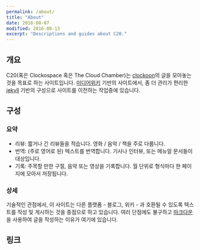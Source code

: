 ```yaml
---
permalink: /about/
title: "About"
date: 2016-08-07
modified: 2016-08-13
excerpt: "Descriptions and guides about C20."
---
```


## 개요
C20(혹은 Clockospace 혹은 The Cloud Chamber)는 [clockoon](../about#links)의 글을 모아놓는 것을 목표로 하는 사이트입니다. [미디어위키](http://mediawiki.org) 기반의 사이트에서, 좀 더 관리가 편리한 [jekyll](http://jekyllrb.com) 기반의 구성으로 사이트를 이전하는 작업중에 있습니다.

## 구성

### 요약
- 리뷰: 짧거나 긴 리뷰들을 적습니다. 영화 / 음악 / 책을 주로 다룹니다.
- 번역: (주로 영어로 된) 텍스트를 번역합니다. 기사나 인터뷰, 또는 메뉴얼 문서들이 대상입니다.
- 기록: 주목할 만한 구절, 음악 또는 영상을 기록합니다. 월 단위로 형식마다 한 페이지에 모아서 저장됩니다.

### 상세
기술적인 관점에서, 이 사이트는 다른 플랫폼 - 블로그, 위키 - 과 호환될 수 있도록 텍스트를 작성 및 게시하는 것을 중점으로 하고 있습니다. 여러 단점에도 불구하고 [마크다운](https://daringfireball.net/projects/markdown/)을 사용하여 글을 작성하는 이유가 여기에 있습니다.

## 링크
